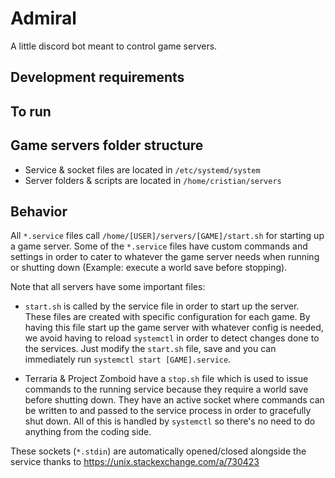 # Admiral

A little discord bot meant to control game servers.

## Development requirements

## To run

## Game servers folder structure

- Service & socket files are located in `/etc/systemd/system`
- Server folders & scripts are located in `/home/cristian/servers`

## Behavior

All `*.service` files call `/home/[USER]/servers/[GAME]/start.sh` for starting up a game server.
Some of the `*.service` files have custom commands and settings in order to cater to whatever the game server needs when running or shutting down (Example: execute a world save before stopping).

Note that all servers have some important files:

- `start.sh` is called by the service file in order to start up the server. These files are created with specific configuration for each game. By having this file start up the game server with whatever config is needed, we avoid having to reload `systemctl` in order to detect changes done to the services. Just modify the `start.sh` file, save and you can immediately run `systemctl start [GAME].service`.

- Terraria & Project Zomboid have a `stop.sh` file which is used to issue commands to the running service because they require a world save before shutting down. They have an active socket where commands can be written to and passed to the service process in order to gracefully shut down.
All of this is handled by `systemctl` so there's no need to do anything from the coding side.

These sockets (`*.stdin`) are automatically opened/closed alongside the service thanks to https://unix.stackexchange.com/a/730423

